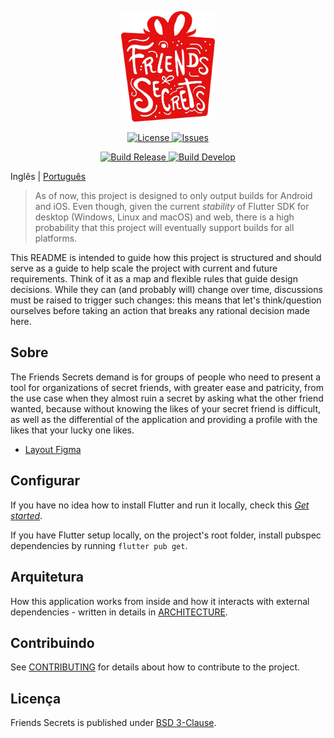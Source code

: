 <p align="center"><a href="https://github.com/brunocarvalhs/friends-secrets" target="_blank"><img src="https://github.com/brunocarvalhs/friends-secrets/blob/develop/docs/images/logo.png" width="150"></a></p>

<p align="center">
    <a href="https://github.com/brunocarvalhs/friends-secrets/blob/master/LICENSE">
        <img src="https://img.shields.io/github/license/brunocarvalhs/friends-secrets" alt="License">
    </a>
    <a href="https://github.com/brunocarvalhs/friends-secrets/issues">
        <img src="https://img.shields.io/github/issues/brunocarvalhs/friends-secrets" alt="Issues">
    </a>
</p>

<p align="center">
    <a href="https://github.com/brunocarvalhs/friends-secrets/actions/workflows/build_release.yml">
        <img src="https://github.com/brunocarvalhs/friends-secrets/actions/workflows/build_release.yml/badge.svg" alt="Build Release">
    </a>
    <a href="https://github.com/brunocarvalhs/friends-secrets/actions/workflows/build_develop.yml">
        <img src="https://github.com/brunocarvalhs/friends-secrets/actions/workflows/build_develop.yml/badge.svg" alt="Build Develop">
    </a>
</p>

Inglês | [Português](/docs/README_ptbr.md)

> As of now, this project is designed to only output builds for Android and iOS. Even though, given the current
> _stability_ of Flutter SDK for desktop (Windows, Linux and macOS) and web, there is a high probability that this
> project will eventually support builds for all platforms.

This README is intended to guide how this project is structured and should serve as a guide to help scale the project with
current and future requirements. Think of it as a map and flexible rules that guide design decisions. While
they can (and probably will) change over time, discussions must be raised to trigger such changes: this means that
let's think/question ourselves before taking an action that breaks any rational decision made here.

## Sobre

The Friends Secrets demand is for groups of people who need to present a tool for organizations of secret friends, with greater ease and patricity, from the use case when they almost ruin a secret by asking what the other friend wanted, because without knowing the likes of your secret friend is difficult, as well as the differential of the application and providing a profile with the likes that your lucky one likes.

- [Layout Figma](https://www.figma.com/file/bddo9g6PIXsmkIMxVICwUS/Friends-Secrets?node-id=0%3A1)

## Configurar

If you have no idea how to install Flutter and run it locally, check this
[_Get started_](https://flutter.dev/docs/get-started/install).

If you have Flutter setup locally, on the project's root folder, install pubspec dependencies by running
`flutter pub get`.

## Arquitetura

How this application works from inside and how it interacts with external dependencies - written in details in
[ARCHITECTURE](docs/ARCHITECTURE.md).

## Contribuindo

See [CONTRIBUTING](CONTRIBUTING.md) for details about how to contribute to the project.

## Licença

Friends Secrets is published under [BSD 3-Clause](LICENSE).
